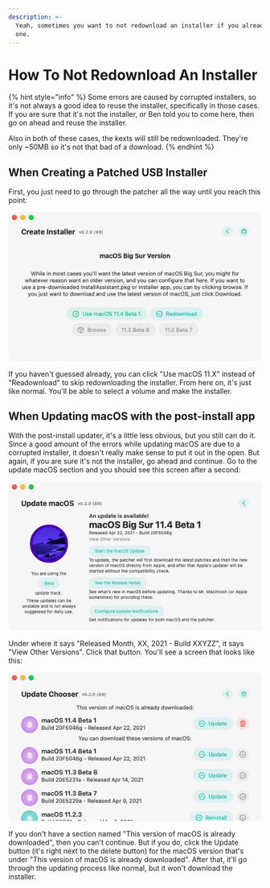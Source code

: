 ```yaml
---
description: >-
  Yeah, sometimes you want to not redownload an installer if you already have
  one.
---
```


# How To Not Redownload An Installer

{% hint style="info" %}
Some errors are caused by corrupted installers, so it's not always a good idea to reuse the installer, specifically in those cases. If you are sure that it's not the installer, or Ben told you to come here, then go on ahead and reuse the installer. 

Also in both of these cases, the kexts will still be redownloaded. They're only ~50MB so it's not that bad of a download.
{% endhint %}

##  When Creating a Patched USB Installer

First, you just need to go through the patcher all the way until you reach this point:

![](../.gitbook/assets/screen-shot-2021-04-25-at-4.46.06-pm.png)

 If you haven't guessed already, you can click "Use macOS 11.X" instead of "Readownload" to skip redownloading the installer. From here on, it's just like normal. You'll be able to select a volume and make the installer.

## When Updating macOS with the post-install app

With the post-install updater, it's a little less obvious, but you still can do it. Since a good amount of the errors while updating macOS are due to a corrupted installer, it doesn't really make sense to put it out in the open. But again, if you are sure it's not the installer, go ahead and continue. Go to the update macOS section and you should see this screen after a second:

![](../.gitbook/assets/screen-shot-2021-04-25-at-4.56.09-pm.png)

Under where it says "Released Month, XX, 2021 - Build XXYZZ", it says "View Other Versions". Click that button. You'll see a screen that looks like this:

![](../.gitbook/assets/screen-shot-2021-04-25-at-5.00.27-pm.png)

If you don't have a section named "This version of macOS is already downloaded", then you can't continue. But if you do, click the Update button \(it's right next to the delete button\) for the macOS version that's under "This version of macOS is already downloaded". After that, it'll go through the updating process like normal, but it won't download the installer.   

